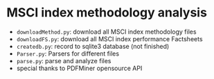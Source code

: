 # MSCI index methodology analysis

* `downloadMethod.py`: download all MSCI index methodology files
* `downloadFS.py`: download all MSCI index performance Factsheets
* `createdb.py`: record to sqlite3 database (not finished)
* `Parser.py`: Parsers for different files
* `parse.py`: parse and analyze files
* special thanks to PDFMiner opensource API